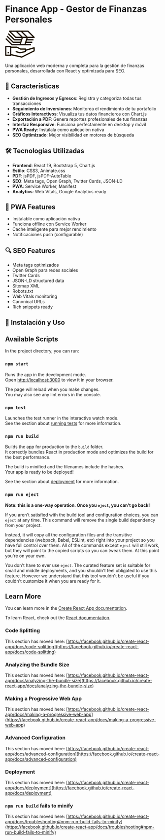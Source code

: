# Finance App - Gestor de Finanzas Personales

![Finance App Logo](public/finanzas-logo.svg)

Una aplicación web moderna y completa para la gestión de finanzas personales, desarrollada con React y optimizada para SEO.

## 🚀 Características

- **Gestión de Ingresos y Egresos**: Registra y categoriza todas tus transacciones
- **Seguimiento de Inversiones**: Monitorea el rendimiento de tu portafolio
- **Gráficos Interactivos**: Visualiza tus datos financieros con Chart.js
- **Exportación a PDF**: Genera reportes profesionales de tus finanzas
- **Interfaz Responsive**: Funciona perfectamente en desktop y móvil
- **PWA Ready**: Instálala como aplicación nativa
- **SEO Optimizado**: Mejor visibilidad en motores de búsqueda

## 🛠️ Tecnologías Utilizadas

- **Frontend**: React 19, Bootstrap 5, Chart.js
- **Estilo**: CSS3, Animate.css
- **PDF**: jsPDF, jsPDF-AutoTable
- **SEO**: Meta tags, Open Graph, Twitter Cards, JSON-LD
- **PWA**: Service Worker, Manifest
- **Analytics**: Web Vitals, Google Analytics ready

## 📱 PWA Features

- Instalable como aplicación nativa
- Funciona offline con Service Worker
- Cache inteligente para mejor rendimiento
- Notificaciones push (configurable)

## 🔍 SEO Features

- Meta tags optimizados
- Open Graph para redes sociales
- Twitter Cards
- JSON-LD structured data
- Sitemap XML
- Robots.txt
- Web Vitals monitoring
- Canonical URLs
- Rich snippets ready

## 🚀 Instalación y Uso

## Available Scripts

In the project directory, you can run:

### `npm start`

Runs the app in the development mode.\
Open [http://localhost:3000](http://localhost:3000) to view it in your browser.

The page will reload when you make changes.\
You may also see any lint errors in the console.

### `npm test`

Launches the test runner in the interactive watch mode.\
See the section about [running tests](https://facebook.github.io/create-react-app/docs/running-tests) for more information.

### `npm run build`

Builds the app for production to the `build` folder.\
It correctly bundles React in production mode and optimizes the build for the best performance.

The build is minified and the filenames include the hashes.\
Your app is ready to be deployed!

See the section about [deployment](https://facebook.github.io/create-react-app/docs/deployment) for more information.

### `npm run eject`

**Note: this is a one-way operation. Once you `eject`, you can't go back!**

If you aren't satisfied with the build tool and configuration choices, you can `eject` at any time. This command will remove the single build dependency from your project.

Instead, it will copy all the configuration files and the transitive dependencies (webpack, Babel, ESLint, etc) right into your project so you have full control over them. All of the commands except `eject` will still work, but they will point to the copied scripts so you can tweak them. At this point you're on your own.

You don't have to ever use `eject`. The curated feature set is suitable for small and middle deployments, and you shouldn't feel obligated to use this feature. However we understand that this tool wouldn't be useful if you couldn't customize it when you are ready for it.

## Learn More

You can learn more in the [Create React App documentation](https://facebook.github.io/create-react-app/docs/getting-started).

To learn React, check out the [React documentation](https://reactjs.org/).

### Code Splitting

This section has moved here: [https://facebook.github.io/create-react-app/docs/code-splitting](https://facebook.github.io/create-react-app/docs/code-splitting)

### Analyzing the Bundle Size

This section has moved here: [https://facebook.github.io/create-react-app/docs/analyzing-the-bundle-size](https://facebook.github.io/create-react-app/docs/analyzing-the-bundle-size)

### Making a Progressive Web App

This section has moved here: [https://facebook.github.io/create-react-app/docs/making-a-progressive-web-app](https://facebook.github.io/create-react-app/docs/making-a-progressive-web-app)

### Advanced Configuration

This section has moved here: [https://facebook.github.io/create-react-app/docs/advanced-configuration](https://facebook.github.io/create-react-app/docs/advanced-configuration)

### Deployment

This section has moved here: [https://facebook.github.io/create-react-app/docs/deployment](https://facebook.github.io/create-react-app/docs/deployment)

### `npm run build` fails to minify

This section has moved here: [https://facebook.github.io/create-react-app/docs/troubleshooting#npm-run-build-fails-to-minify](https://facebook.github.io/create-react-app/docs/troubleshooting#npm-run-build-fails-to-minify)
